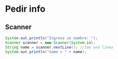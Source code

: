 # Pedir info

## Scanner

```java
System.out.println("Ingrese un nombre: ");
Scanner scanner = new Scanner(System.in);
String name = scanner.nextLine(); //lee una linea
System.out.println("name = " + name);
```

